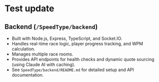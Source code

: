 # Test update

## Backend (`/SpeedType/backend`)

*   Built with Node.js, Express, TypeScript, and Socket.IO.
*   Handles real-time race logic, player progress tracking, and WPM calculation.
*   Manages multiple race rooms.
*   Provides API endpoints for health checks and dynamic quote sourcing (using Claude AI with caching).
*   See `SpeedType/backend/README.md` for detailed setup and API documentation.
